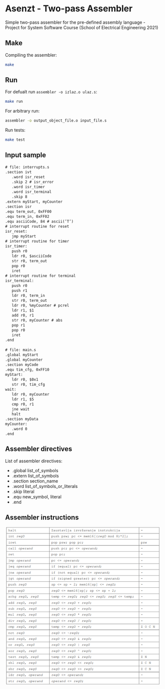 # Asenzt - Two-pass Assembler

Simple two-pass assembler for the pre-defined assembly language - Project for System Software Course (School of Electrical Engineering 2021)

## Make

Compiling the assembler:
```sh
make
```

## Run

For defualt run `assembler -o izlaz.o ulaz.s`: 
```sh
make run
```

For arbitrary run:
```sh
assembler -o output_object_file.o input_file.s
```

Run tests:
```sh
make test
```

## Input sample

```
# file: interrupts.s 
.section ivt 
   .word isr_reset 
   .skip 2 # isr_error 
   .word isr_timer 
   .word isr_terminal 
   .skip 8 
.extern myStart, myCounter 
.section isr 
.equ term_out, 0xFF00 
.equ term_in, 0xFF02 
.equ asciiCode, 84 # ascii(’T’) 
# interrupt routine for reset 
isr_reset: 
   jmp myStart 
# interrupt routine for timer
isr_timer: 
   push r0 
   ldr r0, $asciiCode 
   str r0, term_out 
   pop r0 
   iret 
# interrupt routine for terminal
isr_terminal: 
   push r0 
   push r1 
   ldr r0, term_in 
   str r0, term_out 
   ldr r0, %myCounter # pcrel 
   ldr r1, $1 
   add r0, r1 
   str r0, myCounter # abs 
   pop r1 
   pop r0 
   iret 
.end 

# file: main.s 
.global myStart 
.global myCounter 
.section myCode 
.equ tim_cfg, 0xFF10 
myStart: 
   ldr r0, $0x1 
   str r0, tim_cfg 
wait: 
   ldr r0, myCounter 
   ldr r1, $5 
   cmp r0, r1 
   jne wait 
   halt 
.section myData 
myCounter: 
   .word 0 
.end 
```

## Assembler directives

List of assembler directives:
* .global list_of_symbols
* .extern list_of_symbols
* .section section_name
* .word list_of_symbols_or_literals
* .skip literal
* .equ new_symbol, literal
* .end

## Assembler instructions

![](./images/asm_instructions.png)
